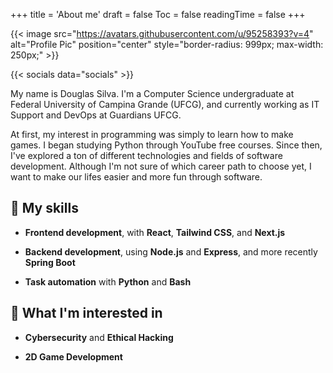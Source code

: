 +++
title = 'About me'
draft = false
Toc = false
readingTime = false
+++

{{< image src="https://avatars.githubusercontent.com/u/95258393?v=4" alt="Profile Pic" position="center" style="border-radius: 999px; max-width: 250px;" >}}

{{< socials data="socials" >}}

My name is Douglas Silva. I'm a Computer Science undergraduate at Federal University of
Campina Grande (UFCG), and currently working as IT Support and DevOps at Guardians UFCG.

At first, my interest in programming was simply to learn how to make games. I began studying
Python through YouTube free courses. Since then, I've explored a ton of different
technologies and fields of software development. Although I'm not sure of which career path
to choose yet, I want to make our lifes easier and more fun through software.

## :rocket: My skills

- **Frontend development**, with **React**, **Tailwind CSS**, and **Next.js**

- **Backend development**, using **Node.js** and **Express**, and more recently **Spring Boot**

- **Task automation** with **Python** and **Bash**

## :pushpin: What I'm interested in

- **Cybersecurity** and **Ethical Hacking**

- **2D Game Development**
